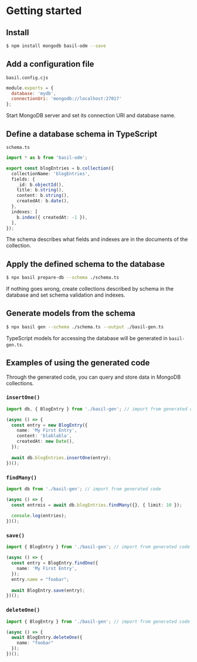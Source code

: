 # Getting started

## Install

```bash
$ npm install mongodb basil-odm --save
```

## Add a configuration file

`basil.config.cjs`

```javascript
module.exports = {
  database: 'mydb',
  connectionUri: 'mongodb://localhost:27017'
};
```

Start MongoDB server and set its connection URI and database name.

## Define a database schema in TypeScript

`schema.ts`

```typescript
import * as b from 'basil-odm';

export const blogEntries = b.collection({
  collectionName: 'blogEntries',
  fields: {
    _id: b.objectId(),
    title: b.string(),
    content: b.string(),
    createdAt: b.date(),
  },
  indexes: [
    b.index({ createdAt: -1 }),
  ],
});
```

The schema describes what fields and indexes are in the documents of the collection.

## Apply the defined schema to the database

```bash
$ npx basil prepare-db --schema ./schema.ts
```

If nothing goes wrong, create collections described by schema in the database and set schema validation and indexes.

## Generate models from the schema

```bash
$ npx basil gen --schema ./schema.ts --output ./basil-gen.ts
```

TypeScript models for accessing the database will be generated in `basil-gen.ts`.

## Examples of using the generated code

Through the generated code, you can query and store data in MongoDB collections.

### `insertOne()`

```typescript
import db, { BlogEntry } from './basil-gen'; // import from generated code

(async () => {
  const entry = new BlogEntry({
    name: 'My First Entry',
    content: 'blablabla',
    createdAt: new Date(),
  });
  
  await db.blogEntries.insertOne(entry);
})();
```

### `findMany()`

```typescript
import db from './basil-gen'; // import from generated code

(async () => {
  const entreis = await db.blogEntries.findMany({}, { limit: 10 });
  
  console.log(entries);
})();
```

### `save()`

```typescript
import { BlogEntry } from './basil-gen'; // import from generated code

(async () => {
  const entry = BlogEntry.findOne({
    name: 'My First Entry',
  });
  entry.name = "foobar";
  
  await BlogEntry.save(entry);
})();
```

### `deleteOne()`

```typescript
import { BlogEntry } from './basil-gen'; // import from generated code

(async () => {
  await BlogEntry.deleteOne({
    name: "foobar"
  });
})();
```
